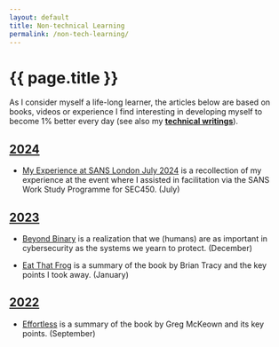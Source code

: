 ```yaml
---
layout: default
title: Non-technical Learning
permalink: /non-tech-learning/
---
```


# {{ page.title }}

As I consider myself a life-long learner, the articles below are based on books, videos or experience I find interesting in developing myself to become 1% better every day (see also my [**technical writings**](/tech-learning/)).

<h2 id="y2024" style="text-decoration: underline;">2024</h2>

* [My Experience at SANS London July 2024](/non-tech-learning/sans-july-2024/) is a recollection of my experience at the event where I assisted in facilitation via the SANS Work Study Programme for SEC450. (July)

<h2 id="y2023" style="text-decoration: underline;">2023</h2>

* [Beyond Binary](/non-tech-learning/beyond-binary/) is a realization that we (humans) are as important in cybersecurity as the systems we yearn to protect. (December)

* [Eat That Frog](/non-tech-learning/eat-that-frog/) is a summary of the book by Brian Tracy and the key points I took away. (January)

<h2 id="y2022" style="text-decoration: underline;">2022</h2>

* [Effortless](/non-tech-learning/effortless-summary/) is a summary of the book by Greg McKeown and its key points. (September)
